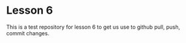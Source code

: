 # Lesson 6
This is a test repository for lesson 6 to get us use to github pull, push, commit changes.

